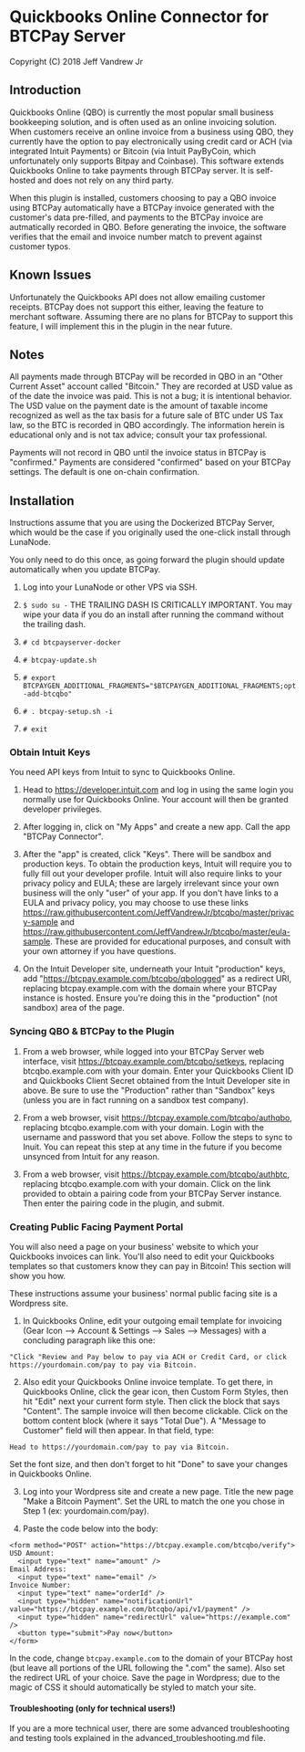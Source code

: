 <h1>Quickbooks Online Connector for BTCPay Server</h1>

Copyright (C) 2018 Jeff Vandrew Jr

<h2>Introduction</h2>

Quickbooks Online (QBO) is currently the most popular small business bookkeeping solution, and is often used as an online invoicing solution. When customers receive an online invoice from a business using QBO, they currently have the option to pay electronically using credit card or ACH (via integrated Intuit Payments) or Bitcoin (via Intuit PayByCoin, which unfortunately only supports Bitpay and Coinbase). This software extends Quickbooks Online to take payments through BTCPay server. It is self-hosted and does not rely on any third party.

When this plugin is installed, customers choosing to pay a QBO invoice using BTCPay automatically have a BTCPay invoice generated with the customer's data pre-filled, and payments to the BTCPay invoice are autmatically recorded in QBO. Before generating the invoice, the software verifies that the email and invoice number match to prevent against customer typos.

<h2>Known Issues</h2>

Unfortunately the Quickbooks API does not allow emailing customer receipts. BTCPay does not support this either, leaving the feature to merchant software. Assuming there are no plans for BTCPay to support this feature, I will implement this in the plugin in the near future.

<h2>Notes</h2>

All payments made through BTCPay will be recorded in QBO in an "Other Current Asset" account called "Bitcoin." They are recorded at USD value as of the date the invoice was paid. This is not a bug; it is intentional behavior. The USD value on the payment date is the amount of taxable income recognized as well as the tax basis for a future sale of BTC under US Tax law, so the BTC is recorded in QBO accordingly. The information herein is educational only and is not tax advice; consult your tax professional.

Payments will not record in QBO until the invoice status in BTCPay is "confirmed." Payments are considered "confirmed" based on your BTCPay settings. The default is one on-chain confirmation.

<h2>Installation</h2>

Instructions assume that you are using the Dockerized BTCPay Server, which would be the case if you originally used the one-click install through LunaNode.

You only need to do this once, as going forward the plugin should update automatically when you update BTCPay.

1. Log into your LunaNode or other VPS via SSH.

2. `$ sudo su -` THE TRAILING DASH IS CRITICALLY IMPORTANT. You may wipe your data if you do an install after running the command without the trailing dash.

3. `# cd btcpayserver-docker`

4. `# btcpay-update.sh`

4. `# export BTCPAYGEN_ADDITIONAL_FRAGMENTS="$BTCPAYGEN_ADDITIONAL_FRAGMENTS;opt-add-btcqbo"`

5. `# . btcpay-setup.sh -i`

6. `# exit`

<h3>Obtain Intuit Keys</h3>

You need API keys from Intuit to sync to Quickbooks Online.

1. Head to https://developer.intuit.com and log in using the same login you normally use for Quickbooks Online. Your account will then be granted developer privileges.

2. After logging in, click on "My Apps" and create a new app. Call the app "BTCPay Connector".

3. After the "app" is created, click "Keys". There will be sandbox and production keys. To obtain the production keys, Intuit will require you to fully fill out your developer profile. Intuit will also require links to your privacy policy and EULA; these are largely irrelevant since your own business will the only "user" of your app. If you don't have links to a EULA and privacy policy, you may choose to use these links https://raw.githubusercontent.com/JeffVandrewJr/btcqbo/master/privacy-sample and https://raw.githubusercontent.com/JeffVandrewJr/btcqbo/master/eula-sample. These are provided for educational purposes, and consult with your own attorney if you have questions. 

4. On the Intuit Developer site, underneath your Intuit "production" keys, add "https://btcpay.example.com/btcqbo/qbologged" as a redirect URI, replacing btcpay.example.com with the domain where your BTCPay instance is hosted. Ensure you're doing this in the "production" (not sandbox) area of the page.

<h3>Syncing QBO & BTCPay to the Plugin</h3>

1. From a web browser, while logged into your BTCPay Server web interface, visit https://btcpay.example.com/btcqbo/setkeys, replacing btcqbo.example.com with your domain. Enter your Quickbooks Client ID and Quickbooks Client Secret obtained from the Intuit Developer site in above. Be sure to use the "Production" rather than "Sandbox" keys (unless you are in fact running on a sandbox test company).

2. From a web browser, visit https://btcpay.example.com/btcqbo/authqbo, replacing btcqbo.example.com with your domain. Login with the username and password that you set above. Follow the steps to sync to Inuit. You can repeat this step at any time in the future if you become unsynced from Intuit for any reason.

3. From a web browser, visit https://btcpay.example.com/btcqbo/authbtc, replacing btcqbo.example.com with your domain. Click on the link provided to obtain a pairing code from your BTCPay Server instance. Then enter the pairing code in the plugin, and submit.

<h3>Creating Public Facing Payment Portal</h3>

You will also need a page on your business' website to which your Quickbooks invoices can link. You'll also need to edit your Quickbooks templates so that customers know they can pay in Bitcoin! This section will show you how.

These instructions assume your business' normal public facing site is a Wordpress site. 

1. In Quickbooks Online, edit your outgoing email template for invoicing (Gear Icon --> Account & Settings --> Sales --> Messages) with a concluding paragraph like this one:
```
"Click "Review and Pay below to pay via ACH or Credit Card, or click https://yourdomain.com/pay to pay via Bitcoin.
```
2. Also edit your Quickbooks Online invoice template. To get there, in Quickbooks Online, click the gear icon, then Custom Form Styles, then hit "Edit" next your current form style. Then click the block that says "Content". The sample invoice will then become clickable. Click on the bottom content block (where it says "Total Due"). A "Message to Customer" field will then appear. In that field, type:
```
Head to https://yourdomain.com/pay to pay via Bitcoin.
```
Set the font size, and then don't forget to hit "Done" to save your changes in Quickbooks Online.

3. Log into your Wordpress site and create a new page. Title the new page "Make a Bitcoin Payment". Set the URL to match the one you chose in Step 1 (ex: yourdomain.com/pay).

4. Paste the code below into the body:
```
<form method="POST" action="https://btcpay.example.com/btcqbo/verify">
USD Amount:
  <input type="text" name="amount" />
Email Address:
  <input type="text" name="email" />
Invoice Number:
  <input type="text" name="orderId" />
  <input type="hidden" name="notificationUrl" value="https://btcpay.example.com/btcqbo/api/v1/payment" />
  <input type="hidden" name="redirectUrl" value="https://example.com" />
  <button type="submit">Pay now</button>
</form>
```
In the code, change `btcpay.example.com` to the domain of your BTCPay host (but leave all portions of the URL following the ".com" the same). Also set the redirect URL of your choice. Save the page in Wordpress; due to the magic of CSS it should automatically be styled to match your site.

<h4>Troubleshooting (only for technical users!)</h4>

If you are a more technical user, there are some advanced troubleshooting and testing tools explained in the advanced_troubleshooting.md file.
